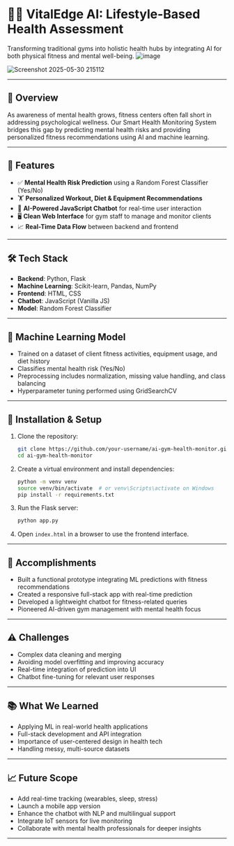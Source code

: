 # 🧠💪 VitalEdge AI: Lifestyle-Based Health Assessment

Transforming traditional gyms into holistic health hubs by integrating AI for both physical fitness and mental well-being.
![image](https://github.com/user-attachments/assets/6e9c807d-5cc7-4ff4-a8c3-3e54a7fb99a9)

![Screenshot 2025-05-30 215112](https://github.com/user-attachments/assets/2e5aa170-d337-41d9-9869-65c4ead675df)

---

## 🚀 Overview

As awareness of mental health grows, fitness centers often fall short in addressing psychological wellness. Our Smart Health Monitoring System bridges this gap by predicting mental health risks and providing personalized fitness recommendations using AI and machine learning.

---

## 🧩 Features

- ✅ **Mental Health Risk Prediction** using a Random Forest Classifier (Yes/No)
- 🏋️ **Personalized Workout, Diet & Equipment Recommendations**
- 🤖 **AI-Powered JavaScript Chatbot** for real-time user interaction
- 🖥️ **Clean Web Interface** for gym staff to manage and monitor clients
- 📈 **Real-Time Data Flow** between backend and frontend

---

## 🛠️ Tech Stack

- **Backend**: Python, Flask  
- **Machine Learning**: Scikit-learn, Pandas, NumPy  
- **Frontend**: HTML, CSS  
- **Chatbot**: JavaScript (Vanilla JS)  
- **Model**: Random Forest Classifier  

---

## 🧠 Machine Learning Model

- Trained on a dataset of client fitness activities, equipment usage, and diet history
- Classifies mental health risk (Yes/No)
- Preprocessing includes normalization, missing value handling, and class balancing
- Hyperparameter tuning performed using GridSearchCV

---

## 🔧 Installation & Setup

1. Clone the repository:
   ```bash
   git clone https://github.com/your-username/ai-gym-health-monitor.git
   cd ai-gym-health-monitor
   ```

2. Create a virtual environment and install dependencies:
   ```bash
   python -m venv venv
   source venv/bin/activate  # or venv\Scripts\activate on Windows
   pip install -r requirements.txt
   ```

3. Run the Flask server:
   ```bash
   python app.py
   ```

4. Open `index.html` in a browser to use the frontend interface.

---

## 🌟 Accomplishments

- Built a functional prototype integrating ML predictions with fitness recommendations
- Created a responsive full-stack app with real-time prediction
- Developed a lightweight chatbot for fitness-related queries
- Pioneered AI-driven gym management with mental health focus

---

## ⚠️ Challenges

- Complex data cleaning and merging
- Avoiding model overfitting and improving accuracy
- Real-time integration of prediction into UI
- Chatbot fine-tuning for relevant user responses

---

## 📚 What We Learned

- Applying ML in real-world health applications
- Full-stack development and API integration
- Importance of user-centered design in health tech
- Handling messy, multi-source datasets

---

## 📈 Future Scope

- Add real-time tracking (wearables, sleep, stress)
- Launch a mobile app version
- Enhance the chatbot with NLP and multilingual support
- Integrate IoT sensors for live monitoring
- Collaborate with mental health professionals for deeper insights

---


